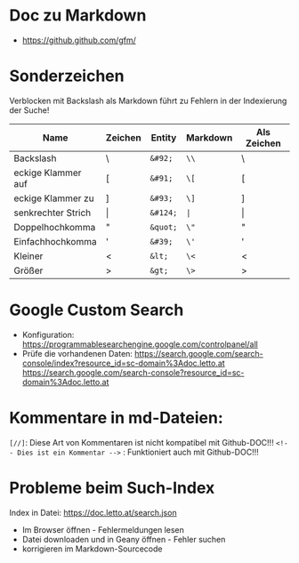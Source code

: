 # Doc zu Markdown
* https://github.github.com/gfm/

# Sonderzeichen

Verblocken mit Backslash als Markdown führt zu Fehlern in der Indexierung der Suche!

| Name               | Zeichen | Entity   | Markdown | Als Zeichen |
|--------------------|---------|----------|----------|-------------|
| Backslash          | &#92;   | `&#92;`  | `\\`     | \\          |
| eckige Klammer auf | &#91;   | `&#91;`  | `\[`     | \[          |
| eckige Klammer zu  | &#93;   | `&#93;`  | `\]`     | \]          |
| senkrechter Strich | &#124;  | `&#124;` | `\|`     | \|          |
| Doppelhochkomma    | &quot;  | `&quot;` | `\"`     | \"          |
| Einfachhochkomma   | &#39;   | `&#39;`  | `\'`     | \'          |
| Kleiner            | &lt;    | `&lt;`   | `\<`     | \<          |
| Größer             | &gt;    | `&gt;`   | `\>`     | \>          |

# Google Custom Search
* Konfiguration: https://programmablesearchengine.google.com/controlpanel/all
* Prüfe die vorhandenen Daten: https://search.google.com/search-console/index?resource_id=sc-domain%3Adoc.letto.at
  https://search.google.com/search-console?resource_id=sc-domain%3Adoc.letto.at

# Kommentare in md-Dateien:
`[//]`: Diese Art von Kommentaren ist nicht kompatibel mit Github-DOC!!!
`<!-- Dies ist ein Kommentar -->` : Funktioniert auch mit Github-DOC!!!

# Probleme beim Such-Index
Index in Datei: https://doc.letto.at/search.json
* Im Browser öffnen - Fehlermeldungen lesen
* Datei downloaden und in Geany öffnen - Fehler suchen
* korrigieren im Markdown-Sourcecode